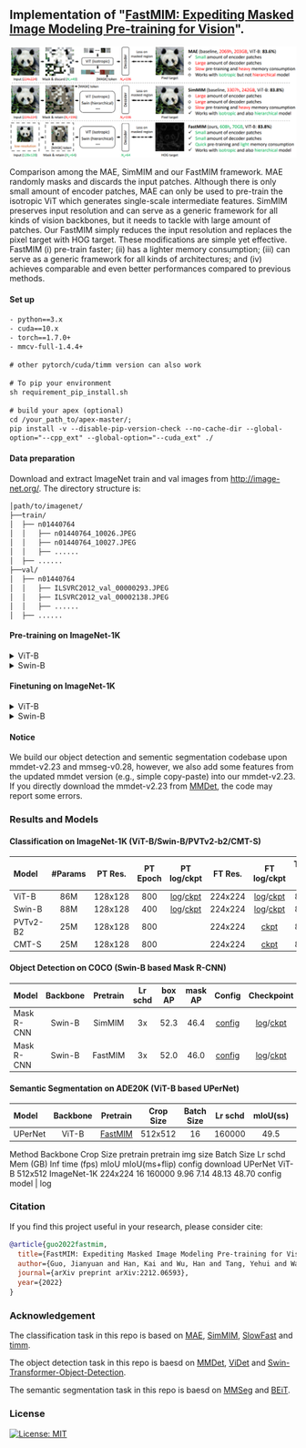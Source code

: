 ## Implementation of  "[FastMIM: Expediting Masked Image Modeling Pre-training for Vision](https://arxiv.org/pdf/2212.06593.pdf)".


<p align="center">
  <img src="figs/fastmim.png" >
</p>
<p align="center">
</p>
Comparison among the MAE, SimMIM and our FastMIM framework. MAE randomly masks and discards the input patches. Although there is only small amount of encoder patches, MAE can only be used to pre-train the isotropic ViT which generates single-scale intermediate features. SimMIM preserves input resolution and can serve as a generic framework for all kinds of vision backbones, but it needs to tackle with large amount of patches. Our FastMIM simply reduces the input resolution and replaces the pixel target with HOG target. These modifications are simple yet effective. FastMIM (i) pre-train faster; (ii) has a lighter memory consumption; (iii) can serve as a generic framework for all kinds of architectures; and (iv) achieves comparable and even better performances compared to previous methods.


#### Set up
```
- python==3.x
- cuda==10.x
- torch==1.7.0+
- mmcv-full-1.4.4+

# other pytorch/cuda/timm version can also work

# To pip your environment
sh requirement_pip_install.sh

# build your apex (optional)
cd /your_path_to/apex-master/;
pip install -v --disable-pip-version-check --no-cache-dir --global-option="--cpp_ext" --global-option="--cuda_ext" ./
```

#### Data preparation

Download and extract ImageNet train and val images from http://image-net.org/.
The directory structure is:

```
│path/to/imagenet/
├──train/
│  ├── n01440764
│  │   ├── n01440764_10026.JPEG
│  │   ├── n01440764_10027.JPEG
│  │   ├── ......
│  ├── ......
├──val/
│  ├── n01440764
│  │   ├── ILSVRC2012_val_00000293.JPEG
│  │   ├── ILSVRC2012_val_00002138.JPEG
│  │   ├── ......
│  ├── ......
```

#### Pre-training on ImageNet-1K

<details>
<summary>
ViT-B
</summary>

To train ViT-B on ImageNet-1K on a single node with 8 gpus:

```
python -m torch.distributed.launch --nproc_per_node=8 main_pretrain.py --model mim_vit_base --data_path /your_path_to/data/imagenet/ --epochs 800 --warmup_epochs 20 --blr 1.5e-4 --weight_decay 0.05 --output_dir /your_path_to/fastmim_pretrain_output/ --batch_size 512 --save_ckpt_freq 100 --num_workers 10 --mask_ratio 0.75 --norm_pix_loss --rrc_scale 0.2 1.0 --input_size 128 --decoder_embed_dim 256 --decoder_depth 1 --block_size 16 --mim_loss HOG
```
</details>

<details>
<summary>
Swin-B
</summary>

To train Swin-B on ImageNet-1K on a single node with 8 gpus:

```
python -m torch.distributed.launch --nproc_per_node=8 main_pretrain.py --model mim_swin_base --data_path /your_path_to/data/imagenet/ --epochs 400 --warmup_epochs 10 --blr 1.5e-4 --weight_decay 0.05 --output_dir /your_path_to/fastmim_pretrain_output/ --batch_size 256 --save_ckpt_freq 50 --num_workers 10 --mask_ratio 0.75 --norm_pix_loss --input_size 128 --rrc_scale 0.2 1.0 --window_size 4 --decoder_embed_dim 256 --decoder_depth 4 --mim_loss HOG --block_size 32
```
</details>

#### Finetuning on ImageNet-1K

<details>
<summary>
ViT-B
</summary>

To fine-tune ViT-B on ImageNet-1K on a single node with 8 gpus:

```
python -m torch.distributed.launch --nproc_per_node=8 main_finetune.py --model vit_base_patch16 --data_path /your_path_to/data/imagenet/ --batch_size 128 --accum_iter 1 --epochs 100 --blr 6e-4 --layer_decay 0.70 --weight_decay 0.05 --drop_path 0.1 --dist_eval --finetune /your_path_to_ckpt/checkpoint-799.pth --output_dir /your_path_to/fastmim_finetune_output/
```
</details>

<details>
<summary>
Swin-B
</summary>

To fine-tune Swin-B on ImageNet-1K on a single node with 8 gpus:

```
python -m torch.distributed.launch --nproc_per_node=8 main_finetune.py --model swin_base_patch4_window7_224 --data_path /your_path_to/data/imagenet/ --batch_size 128 --epochs 100 --blr 1.0e-3 --layer_decay 0.80 --weight_decay 0.05 --drop_path 0.1 --dist_eval --finetune /your_path_to_ckpt/checkpoint-399.pth --output_dir /your_path_to/fastmim_finetune_output/
```
</details>


#### Notice

We build our object detection and sementic segmentation codebase upon mmdet-v2.23 and mmseg-v0.28, however, we also add some features from the updated mmdet version (e.g., simple copy-paste) into our mmdet-v2.23. If you directly download the mmdet-v2.23 from [MMDet](https://github.com/open-mmlab/mmdetection), the code may report some errors.


### Results and Models

#### Classification on ImageNet-1K (ViT-B/Swin-B/PVTv2-b2/CMT-S)

| Model | #Params | PT Res. | PT Epoch | PT log/ckpt | FT Res. | FT log/ckpt | Top-1 (%) |
| :------- | :---: | :---: | :---: | :---: | :---: | :---: | :---: |
| ViT-B | 86M | 128x128 | 800 | [log](https://github.com/ggjy/FastMIM.pytorch/releases/download/release-cls/fastmim_vit_base_hog_800e_pretrain.txt)/[ckpt](https://github.com/ggjy/FastMIM.pytorch/releases/download/release-cls/vit_base_fastmim_hog_800e_pretrain.pth) | 224x224 | [log](https://github.com/ggjy/FastMIM.pytorch/releases/download/release-cls/fastmim_vit_base_hog_800e_finetune_100e.txt)/[ckpt](https://github.com/ggjy/FastMIM.pytorch/releases/download/release-cls/vit_base_fastmim_hog_800e_finetune_100e.pth) | 83.8 |
| Swin-B | 88M | 128x128 | 400 | [log](https://github.com/ggjy/FastMIM.pytorch/releases/download/release-cls/fastmim_swin_base_hog_400e_pretrain.txt)/[ckpt](https://github.com/ggjy/FastMIM.pytorch/releases/download/release-cls/swin_base_fastmim_hog_400e_pretrain.pth) | 224x224 | [log](https://github.com/ggjy/FastMIM.pytorch/releases/download/release-cls/fastmim_swin_base_hog_400e_finetune_100e.txt)/[ckpt](https://github.com/ggjy/FastMIM.pytorch/releases/download/release-cls/swin_base_fastmim_hog_400e_finetune_100e.pth) | 84.1 |
| PVTv2-B2 | 25M | 128x128 | 800 |  | 224x224 | [ckpt](https://github.com/ggjy/FastMIM.pytorch/releases/download/release-cls/pvtv2_b2_fastmim_pixel_800e_finetune.pth) | 82.5 |
| CMT-S | 25M | 128x128 | 800 |  | 224x224 | [ckpt](https://github.com/ggjy/FastMIM.pytorch/releases/download/release-cls/cmt_small_fastmim_hog_800e_finetune_83.9.pth) | 83.9 |

#### Object Detection on COCO (Swin-B based Mask R-CNN)

| Model | Backbone | Pretrain | Lr schd | box AP | mask AP | Config | Checkpoint |
| :------- | :---: | :---: | :---: | :---: | :---: | :---: | :---: |
| Mask R-CNN | Swin-B | SimMIM | 3x | 52.3 | 46.4 | [config](https://github.com/ggjy/FastMIM.pytorch/blob/master/mmdet-v2.23/configs/swin/simmim_mask_rcnn_upgraded_scp_swin_base_3x_coco.py) | [log](https://github.com/ggjy/FastMIM.pytorch/releases/download/release-det/swin_base_simmim_3x.log.json)/[ckpt](https://github.com/ggjy/FastMIM.pytorch/releases/download/release-det/swin_base_simmim_3x.pth) |
| Mask R-CNN | Swin-B | FastMIM | 3x | 52.0 | 46.0 | [config](https://github.com/ggjy/FastMIM.pytorch/blob/master/mmdet-v2.23/configs/swin/fastmim_mask_rcnn_upgraded_scp_swin_base_3x_coco.py) | [log](https://github.com/ggjy/FastMIM.pytorch/releases/download/release-det/swin_base_fastmim_3x.log.json)/[ckpt](https://github.com/ggjy/FastMIM.pytorch/releases/download/release-det/swin_base_fastmim_3x.pth) |

#### Semantic Segmentation on ADE20K (ViT-B based UPerNet)

| Model | Backbone | Pretrain | Crop Size | Batch Size | Lr schd | mIoU(ss) | Config | Checkpoint |
| :------- | :---: | :---: | :---: | :---: | :---: | :---: | :---: | :---: |
| UPerNet | ViT-B | [FastMIM](https://github.com/ggjy/FastMIM.pytorch/releases/download/release-seg/vit_base_fastmim_finetune.pth) | 512x512 | 16 | 160000 | 49.5 | [config](https://github.com/ggjy/FastMIM.pytorch/blob/master/mmseg-v0.28/configs/vit/fastmim_vit_base_cfg.py) | [log](https://github.com/ggjy/FastMIM.pytorch/releases/download/release-seg/ade20k_fastmim_vit_base.log.json)/[ckpt](https://github.com/ggjy/FastMIM.pytorch/releases/download/release-seg/vit_base_ade20k_mIoU49.45.pth) |


Method	Backbone	Crop Size	pretrain	pretrain img size	Batch Size	Lr schd	Mem (GB)	Inf time (fps)	mIoU	mIoU(ms+flip)	config	download
UPerNet	ViT-B	512x512	ImageNet-1K	224x224	16	160000	9.96	7.14	48.13	48.70	config	model | log


### Citation

If you find this project useful in your research, please consider cite:

```bibtex
@article{guo2022fastmim,
  title={FastMIM: Expediting Masked Image Modeling Pre-training for Vision},
  author={Guo, Jianyuan and Han, Kai and Wu, Han and Tang, Yehui and Wang, Yunhe and Xu, Chang},
  journal={arXiv preprint arXiv:2212.06593},
  year={2022}
}
```


### Acknowledgement

The classification task in this repo is based on [MAE](https://github.com/facebookresearch/mae), [SimMIM](https://github.com/microsoft/SimMIM), [SlowFast](https://github.com/facebookresearch/SlowFast) and [timm](https://github.com/rwightman/pytorch-image-models).

The object detection task in this repo is baesd on [MMDet](https://github.com/open-mmlab/mmdetection), [ViDet](https://github.com/facebookresearch/detectron2/tree/main/projects/ViTDet) and [Swin-Transformer-Object-Detection](https://github.com/SwinTransformer/Swin-Transformer-Object-Detection).

The semantic segmentation task in this repo is baesd on [MMSeg](https://github.com/open-mmlab/mmsegmentation) and [BEiT](https://github.com/microsoft/unilm/tree/master/beit).


### License

[![License: MIT](https://img.shields.io/badge/License-MIT-yellow.svg)](https://opensource.org/licenses/MIT)
